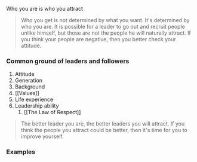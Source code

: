 Who you are is who you attract

> Who you get is not determined by what you want. It's determined by who you are.
> It is possible for a leader to go out and recruit people unlike himself, but those are not the people he will naturally attract.
> If you think your people are negative, then you better check your attitude.

### Common ground of leaders and followers

1. Attitude
2. Generation
3. Background
4. [[Values]]
5. Life experience
6. Leadership ability
	1. [[The Law of Respect]]

> The better leader you are, the better leaders you will attract.
> If you think the people you attract could be better, then it's time for you to improve yourself.
### Examples
